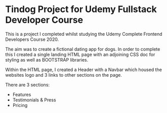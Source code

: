 # Tindog Project for Udemy Fullstack Developer Course

This is a project I completed whilst studying the Udemy Complete Frontend Developers Course 2020.

The aim was to create a fictional dating app for dogs. In order to complete this I created a single landing HTML page with an adjoining CSS doc for styling as well as BOOTSTRAP libraries.

Within the HTML page, I created a Header with a Navbar which housed the websites logo and 3 links to other sections on the page.

There are 3 sections: 
<ul>
    <li>Features</li>
    <li>Testimonials & Press</li>
    <li>Pricing</li>
</ul>